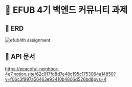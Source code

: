 # 💚 EFUB 4기 백엔드 커뮤니티 과제

## 🧩 ERD

![efub4th assignment](https://github.com/crHwang0822/efub4-backend-assignment/assets/87927105/611aa2f9-c3d6-4d39-a9fd-3bff3409a9da)



## 📗 API 문서

https://peaceful-neighbor-4e7.notion.site/62c917fd8d7e48c195c1753064a14850?v=f06c3f997a56463e93410b4806d526bd&pvs=4
